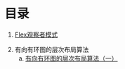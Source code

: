 目录
=====
<ol>
<li>
<a href="https://github.com/wenwh/amber/wiki/Flex%E8%A7%82%E5%AF%9F%E8%80%85%E6%A8%A1%E5%BC%8F">Flex观察者模式</a>
</li>
<p>
<li>
有向有环图的层次布局算法
<br>
<ol type="a">
<li>
<a href="https://github.com/wenwh/amber/wiki/%E6%9C%89%E5%90%91%E6%9C%89%E7%8E%AF%E5%9B%BE%E7%9A%84%E5%B1%82%E6%AC%A1%E5%B8%83%E5%B1%80%E7%AE%97%E6%B3%95%EF%BC%88%E4%B8%80%EF%BC%89">有向有环图的层次布局算法（一）</a>
</li>
</ol>
</li>
</ol>
